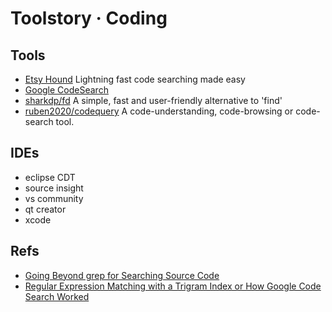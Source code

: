 # Toolstory · Coding

## Tools

* [Etsy Hound](https://github.com/etsy/hound) Lightning fast code searching made easy
* [Google CodeSearch](https://github.com/google/codesearch)
* [sharkdp/fd](https://github.com/sharkdp/fd) A simple, fast and user-friendly alternative to 'find'
* [ruben2020/codequery]() A code-understanding, code-browsing or code-search tool. 


## IDEs

- eclipse CDT
- source insight
- vs community
- qt creator
- xcode


## Refs

- [Going Beyond grep for Searching Source Code](https://blog.newrelic.com/2015/01/28/grep-ack-ag/)
- [Regular Expression Matching with a Trigram Index or How Google Code Search Worked](https://swtch.com/~rsc/regexp/regexp4.html)